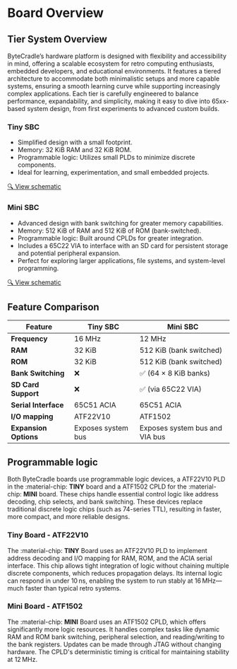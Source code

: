 # Board Overview

## Tier System Overview

ByteCradle’s hardware platform is designed with flexibility and accessibility in
mind, offering a scalable ecosystem for retro computing enthusiasts, embedded
developers, and educational environments. It features a tiered architecture to
accommodate both minimalistic setups and more capable systems, ensuring a smooth
learning curve while supporting increasingly complex applications. Each tier is
carefully engineered to balance performance, expandability, and simplicity,
making it easy to dive into 65xx-based system design, from first experiments to
advanced custom builds.

### Tiny SBC

- Simplified design with a small footprint.
- Memory: 32 KiB RAM and 32 KiB ROM.
- Programmable logic: Utilizes small PLDs to minimize discrete components.
- Ideal for learning, experimentation, and small embedded projects.

[🔍 View schematic](schematics-layout.md#tiny)

### Mini SBC

- Advanced design with bank switching for greater memory capabilities.
- Memory: 512 KiB of RAM and 512 KiB of ROM (bank-switched).
- Programmable logic: Built around CPLDs for greater integration.
- Includes a 65C22 VIA to interface with an SD card for persistent
  storage and potential peripheral expansion.
- Perfect for exploring larger applications, file systems, and
  system-level programming.

[🔍 View schematic](schematics-layout.md#tiny)

## Feature Comparison

| Feature                | Tiny SBC                         | Mini SBC                             |
|------------------------|----------------------------------|--------------------------------------|
| **Frequency**          | 16 MHz                           | 12 MHz                               |
| **RAM**                | 32 KiB                           | 512 KiB (bank switched)              |
| **ROM**                | 32 KiB                           | 512 KiB (bank switched)              |
| **Bank Switching**     | ❌                               | ✅ (64 × 8 KiB banks)                |
| **SD Card Support**    | ❌                               | ✅ (via 65C22 VIA)                   |
| **Serial Interface**   | 65C51 ACIA                       | 65C51 ACIA                           |
| **I/O mapping**        | ATF22V10                         | ATF1502                              |
| **Expansion Options**  | Exposes system bus               | Exposes system bus and VIA bus       |

## Programmable logic

Both ByteCradle boards use programmable logic devices, a ATF22V10 PLD in the
:material-chip: **TINY** board and a ATF1502 CPLD for the :material-chip:
**MINI** board. These chips handle essential control logic like address
decoding, chip selects, and bank switching. These devices replace traditional
discrete logic chips (such as 74-series TTL), resulting in faster, more compact,
and more reliable designs.

### Tiny Board - ATF22V10

The :material-chip: **TINY** Board uses an ATF22V10 PLD to implement address
decoding and I/O mapping for RAM, ROM, and the ACIA serial interface. This chip
allows tight integration of logic without chaining multiple discrete components,
which reduces propagation delays. Its internal logic can respond in under 10 ns,
enabling the system to run stably at 16 MHz—much faster than typical retro
systems.

### Mini Board - ATF1502

The :material-chip: **MINI** Board uses an ATF1502 CPLD, which offers
significantly more logic resources. It handles complex tasks like dynamic RAM
and ROM bank switching, peripheral selection, and reading/writing to the bank
registers. Updates can be made through JTAG without changing hardware. The
CPLD's deterministic timing is critical for maintaining stability at 12 MHz.
